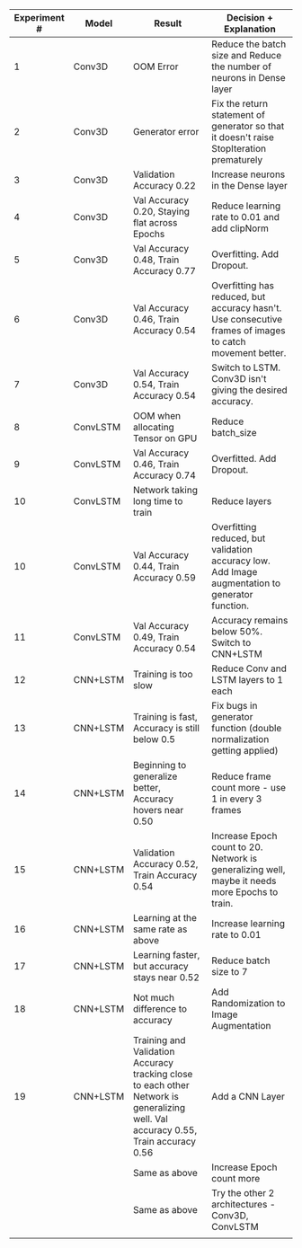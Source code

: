 | Experiment # | Model | Result | Decision + Explanation |
|--------------|----------|--------------------------------------------------------------------------------------------------------------------------------------|-----------------------------------------------------------------------------------------------------------|
| 1 | Conv3D | OOM Error | Reduce the batch size and Reduce the number of neurons in Dense layer |
| 2 | Conv3D | Generator error | Fix the return statement of generator so that it doesn't raise StopIteration prematurely |
| 3 | Conv3D | Validation Accuracy 0.22 | Increase neurons in the Dense layer |
| 4 | Conv3D | Val Accuracy 0.20,  Staying flat across Epochs | Reduce learning rate to 0.01 and add clipNorm |
| 5 | Conv3D | Val Accuracy 0.48,  Train Accuracy 0.77 | Overfitting. Add Dropout. |
| 6 | Conv3D | Val Accuracy 0.46,  Train Accuracy 0.54 | Overfitting has reduced, but accuracy hasn't.  Use consecutive frames of images to catch movement better. |
| 7 | Conv3D | Val Accuracy 0.54,  Train Accuracy 0.54 | Switch to LSTM. Conv3D isn't giving the desired accuracy. |
| 8 | ConvLSTM | OOM when allocating Tensor on GPU | Reduce batch_size |
| 9 | ConvLSTM | Val Accuracy 0.46,  Train Accuracy 0.74 | Overfitted. Add Dropout. |
| 10 | ConvLSTM | Network taking long time to train | Reduce layers |
| 10 | ConvLSTM | Val Accuracy 0.44,  Train Accuracy 0.59 | Overfitting reduced, but validation accuracy low.  Add Image augmentation to generator function. |
| 11 | ConvLSTM | Val Accuracy 0.49,  Train Accuracy 0.54 | Accuracy remains below 50%. Switch to CNN+LSTM |
| 12 | CNN+LSTM | Training is too slow | Reduce Conv and LSTM layers to 1 each |
| 13 | CNN+LSTM | Training is fast,  Accuracy is still below 0.5 | Fix bugs in generator function (double normalization getting applied) |
| 14 | CNN+LSTM | Beginning to generalize better, Accuracy hovers near 0.50 | Reduce frame count more - use 1 in every 3 frames |
| 15 | CNN+LSTM | Validation Accuracy 0.52, Train Accuracy 0.54 | Increase Epoch count to 20. Network is generalizing well,  maybe it needs more Epochs to train. |
| 16 | CNN+LSTM | Learning at the same rate as above | Increase learning rate to 0.01 |
| 17 | CNN+LSTM | Learning faster, but accuracy stays near 0.52 | Reduce batch size to 7 |
| 18 | CNN+LSTM | Not much difference to accuracy | Add Randomization to Image Augmentation |
| 19 | CNN+LSTM | Training and Validation Accuracy  tracking close to each other Network is generalizing well.  Val accuracy 0.55, Train accuracy 0.56 | Add a CNN Layer |
|  |  | Same as above | Increase Epoch count more |
|  |  | Same as above | Try the other 2 architectures - Conv3D, ConvLSTM  |
|  |  |  |  |